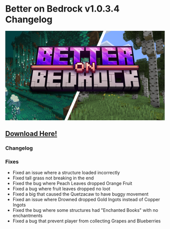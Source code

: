 # Better on Bedrock v1.0.3.4 Changelog

<div style="display: flex; align-items: center;">
  <img src="./assets/bob-rebrand.png" alt="Example Image">
</div>

## [Download Here!](https://www.mediafire.com/file/yr2vleyr6ulb0pt/bob_1.20.80-patch5.1.0.mcaddon/file)

### Changelog

### Fixes

- Fixed an issue where a structure loaded incorrectly
- Fixed tall grass not breaking in the end
- Fixed the bug where Peach Leaves dropped Orange Fruit
- Fixed a bug where fruit leaves dropped no loot
- Fixed a big that caused the Quetzacaw to have buggy movement
- Fixed an issue where Drowned dropped Gold Ingots instead of Copper Ingots
- Fixed the bug where some structures had "Enchanted Books" with no enchantments
- Fixed a bug that prevent player from collecting Grapes and Blueberries
